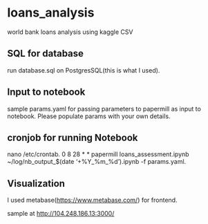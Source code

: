 # loans_analysis
world bank loans analysis using kaggle CSV

SQL for database
-------------------------------------------
run database.sql on PostgresSQL(this is what I used).

Input to notebook
-------------------------------------------
sample params.yaml for passing parameters to papermill as input to notebook.
Please populate params with your own details.

cronjob for running Notebook
-------------------------------------------
nano /etc/crontab.
0 8 28 * * papermill loans_assessment.ipynb ~/log/nb_output_$(date ‘+%Y_%m_%d’).ipynb -f params.yaml.

Visualization
-------------------------------------------
I used metabase(https://www.metabase.com/) for frontend.

sample at http://104.248.186.13:3000/
